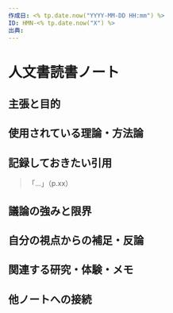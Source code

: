 ```yaml
---
作成日: <% tp.date.now("YYYY-MM-DD HH:mm") %>
ID: HMN-<% tp.date.now("X") %>
出典:
---
```


# 人文書読書ノート

## 主張と目的


## 使用されている理論・方法論


## 記録しておきたい引用

> 「…」（p.xx）

## 議論の強みと限界


## 自分の視点からの補足・反論


## 関連する研究・体験・メモ


## 他ノートへの接続

